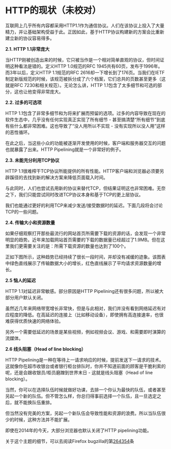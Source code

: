 # HTTP的现状（未校对）

互联网上几乎所有内容都采用HTTP1.1作为通信协议。人们在该协议上投入了大量精力，并让基础架构受益于此。正因如此，基于HTTP协议构建新的方案会比重新建立新的协议容易得多。

**2.1. HTTP 1.1非常庞大**

当HTTP刚被创造出来的时候，它只被当作是一个相对简单直观的协议，但时间证明这种看法是错的。定义HTTP 1.0规范的RFC 1945共有60页，发布于1996年。而3年以后，定义HTTP 1.1规范的RFC 2616却一下增长到了176页。当我们在IETF制定新版规范的时候，该规范被拆分成了六个档案，它们总共的页数甚至更多（这就是RFC 7230和相关规范）。无论怎么讲，HTTP 1.1包含了太多细节和可选的部分，这也让他变得非常庞大。


**2.2. 过多的可选项**

HTTP 1.1包含了非常多细节和为将来扩展而预留的选项。过多的内容导致在现在的软件生态中，几乎没有任何实现真正实现了所有细节 - 甚至搞清楚“所有细节”到底有些什么都非常困难。这也导致了“没人用所以不实现 - 没有实现所以没人用”这样的恶性循环。

在此之后，当这些小众的功能被逐渐开发使用的时候，客户端和服务器交互的问题也就暴露了出来。HTTP Pipelining就是一个非常好的例子。

**2.3. 未能充分利用TCP协议**
  
  HTTP 1.1很难榨干TCP协议所能提供的所有性能。HTTP客户端和浏览器必须要另辟蹊径的去找到新的解决方案来降低页面载入时间。

  与此同时，人们也尝试去用新的协议来替代TCP，但结果证明这也非常困难。无奈之下，我们只能尝试同时改进TCP协议本身和基于TCP的更上层协议。

  我们也能通过更好的利用TCP来减少发送/接受数据时的延迟。下面几段将会讨论TCP的一些问题。
  
**2.4. 传输大小和资源数量**

如果仔细观察打开那些最流行的网站首页所需要下载的资源的话，会发现一个非常明显的趋势。近年来加载网站首页需要的下载的数据量已经超过了1.9MB。但在这里我们更需要关注的是：所需下载资源的数量也达到了100个。

正如下图所示，这种趋势已经持续了很长一段时间，并却没有减缓的迹象。该图表中绿色直线展示了传输数据大小的增长，红色直线展示了平均请求资源数量的增长。

**2.5 恼人的延迟**

HTTP 1.1对延迟非常敏感。部分原因是HTTP Pipelining还有很多问题，所以被大部分用户默认关闭。

虽然近几年来网络带宽增长非常快，但是与此相对，我们并没有看到网络延迟有对应程度的降低。在高延迟的连接上（比如移动设备），即使拥有高连接速率，也很难获得优质快速的网络体验。

另外一个需要低延迟的场景是某些视频，例如视频会议、游戏、和需要即时演算的流媒体。

**2.6 线头阻塞（Head of line blocking）**
  
HTTP Pipelining是一种在等待上一请求响应的时候，提前发送下一请求的技术。这就像你在超市收银台或者银行柜台排队时，你并不知道前面的顾客是干脆利索的呢，还是会跟收银员/柜员磨蹭到世界末日 - 这就是线头阻塞（Head of line blocking）。

当然，你可以在选择队伍时候就做好功课，去排一个你认为最快的队伍，或者甚至另起一个新的队伍。但不管怎么样，你总归得事前选择一个队伍，且一旦选定之后，就不能换队伍重排。

但当然没有完美的方案，另起一个新队伍会导致性能和资源的浪费。所以当队伍很少的时候，这种方法并不能扩展。

即使在2014年的今天，大部分浏览器也默认关闭了HTTP pipelining功能。

关于这个主题的细节，可以去阅读Firefox bugzilla的第[264354](https://bugzilla.mozilla.org/show_bug.cgi?id=264354)条
  